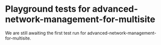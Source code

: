 # Playground tests for advanced-network-management-for-multisite
We are still awaiting the first test run for advanced-network-management-for-multisite.
